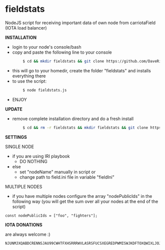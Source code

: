 # fieldstats
NodeJS script for receiving important data of own node from carriotaField (IOTA load balancer)

**INSTALLATION**

- login to your node's console/bash
- copy and paste the following line to your console
```sh
        $ cd && mkdir fieldstats && git clone https://github.com/DaveRingelnatz/fieldstats.git && cd fieldstats && npm install
```
- this will go to your homedir, create the folder "fieldstats" and installs everything there
- to use the script:
```sh
        $ node fieldstats.js
```
- ENJOY

**UPDATE**

- remove complete installation directory and do a fresh install
```sh
        $ cd && rm -r fieldstats && mkdir fieldstats && git clone https://github.com/DaveRingelnatz/fieldstats.git && cd fieldstats && npm install
```

**SETTINGS**

SINGLE NODE

- if you are using IRI playbook
    - DO NOTHING
- else
    - set "nodeName" manually in script
        or
    - change path to field.ini file in variable "fieldIni"
    
MULTIPLE NODES

- if you have multiple nodes configure the array "nodePublicIds" in the following way (you will get the sum over all your nodes at the end of the script)
```
const nodePublicIds = ["foo", "fighters"];
```    

**IOTA DONATIONS**

are always welcome :)

```
NJUNMJXQABDCRENNSJAU99CWHTFXHSRRRWVLASRSFUCSXEGREDPWMISWJKDFTOXQWIXLJOJBVBSNIQXFCLKUXBTSVD
```
